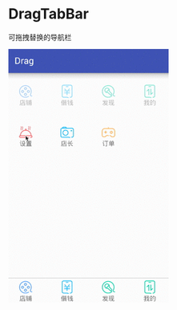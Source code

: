 # DragTabBar
可拖拽替换的导航栏

 ![image](https://github.com/HuangPugang/DragTabBar/blob/master/screenshot/drag.gif)
